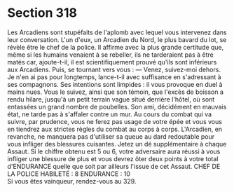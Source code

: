 # Section 318

Les Arcadiens sont stupéfaits de l'aplomb avec lequel vous 
intervenez dans leur conversation. L'un d'eux, un Arcadien du 
Nord, le plus bavard du lot, se révèle être le chef de la police. Il 
affirme avec la plus grande certitude que, même si les humains 
venaient à se rebeller, ils ne tarderaient pas à être matés car, 
ajoute-t-il, il est scientifiquement prouvé qu'ils sont inférieurs 
aux Arcadiens. Puis, se tournant vers vous : 
— Venez, suivez-moi dehors. Je n'en ai pas pour longtemps, 
lance-t-il avec suffisance en s'adressant à ses compagnons. 
Ses intentions sont limpides : il vous provoque en duel à mains 
nues. Vous le suivez, ainsi que son témoin, que l'excès de boisson 
a rendu hilare, jusqu'à un petit terrain vague situé derrière 
l'hôtel, où sont entassées un grand nombre de poubelles. Son 
ami, décidément en mauvais état, ne tarde pas à s'affaler contre 
un mur. Au cours du combat qui va suivre, par prudence, vous ne 
ferez pas usage de votre épée et vous vous en tiendrez aux strictes 
règles du combat au corps à corps. L'Arcadien, en revanche, ne 
manquera pas d'utiliser sa queue au dard redoutable pour vous 
infliger des blessures cuisantes. Jetez un dé supplémentaire à 
chaque Assaut. Si le chiffre obtenu est 5 ou 6, votre adversaire 
aura réussi à vous infliger une blessure de plus et vous devrez 
ôter deux points à votre total d'ENDURANCE quelle que soit 
par ailleurs l'issue de cet Assaut. 
CHEF DE LA POLICE HABILETÉ : 8 ENDURANCE : 10  
Si vous êtes vainqueur, rendez-vous au 329.